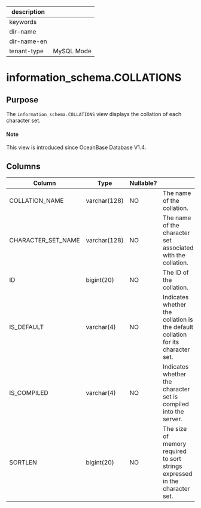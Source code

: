 | description ||
|---|---|
| keywords ||
| dir-name ||
| dir-name-en ||
| tenant-type | MySQL Mode |

# information_schema.COLLATIONS

## Purpose

The `information_schema.COLLATIONS` view displays the collation of each character set.

<main id="notice" type='explain'>
  <h4>Note</h4>
  <p>This view is introduced since OceanBase Database V1.4. </p>
</main>

## Columns

| **Column** | **Type** | **Nullable?** |                           |
|--------------------|--------------|----------------|---------------------------|
| COLLATION_NAME | varchar(128) | NO | The name of the collation. |
| CHARACTER_SET_NAME | varchar(128) | NO | The name of the character set associated with the collation. |
| ID | bigint(20) | NO | The ID of the collation. |
| IS_DEFAULT | varchar(4) | NO | Indicates whether the collation is the default collation for its character set. |
| IS_COMPILED | varchar(4) | NO | Indicates whether the character set is compiled into the server. |
| SORTLEN | bigint(20) | NO | The size of memory required to sort strings expressed in the character set. |
